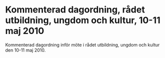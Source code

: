 # Kommenterad dagordning, rådet utbildning, ungdom och kultur, 10-11 maj 2010

Kommenterad dagordning inför möte i rådet utbildning, ungdom och kultur den 10\-11 maj 2010\.
